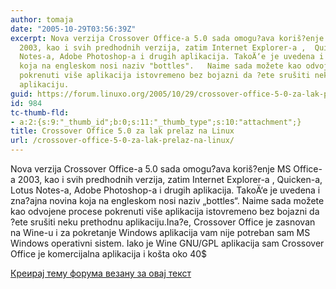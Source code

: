 ```yaml
---
author: tomaja
date: "2005-10-29T03:56:39Z"
excerpt: Nova verzija Crossover Office-a 5.0 sada omogu?ava koriš?enje MS Office-a
  2003, kao i svih predhodnih verzija, zatim Internet Explorer-a ,  Quicken-a, Lotus
  Notes-a, Adobe Photoshop-a i drugih aplikacija. TakoÄ‘e je uvedena i zna?ajna novina
  koja na engleskom nosi naziv "bottles".   Naime sada možete kao odvojene procese
  pokrenuti više aplikacija istovremeno bez bojazni da ?ete srušiti neku prethodnu
  aplikaciju.
guid: https://forum.linuxo.org/2005/10/29/crossover-office-5-0-za-lak-prelaz-na-linux/
id: 984
tc-thumb-fld:
- a:2:{s:9:"_thumb_id";b:0;s:11:"_thumb_type";s:10:"attachment";}
title: Crossover Office 5.0 za lak prelaz na Linux
url: /crossover-office-5-0-za-lak-prelaz-na-linux/
---
```

Nova verzija Crossover Office-a 5.0 sada omogu?ava koriš?enje MS Office-a 2003, kao i svih predhodnih verzija, zatim Internet Explorer-a , Quicken-a, Lotus Notes-a, Adobe Photoshop-a i drugih aplikacija. TakoÄ‘e je uvedena i zna?ajna novina koja na engleskom nosi naziv &#8222;bottles&#8220;. Naime sada možete kao odvojene procese pokrenuti više aplikacija istovremeno bez bojazni da ?ete srušiti neku prethodnu aplikaciju.<!--break-->Ina?e, Crossover Office je zasnovan na Wine-u i za pokretanje Windows aplikacija vam nije potreban sam MS Windows operativni sistem. Iako je Wine GNU/GPL aplikacija sam Crossover Office je komercijalna aplikacija i košta oko 40$ 

[Креирај тему форума везану за овај текст](https://linuxo.org/nova-tema-na-forumu/?se_pid=984)